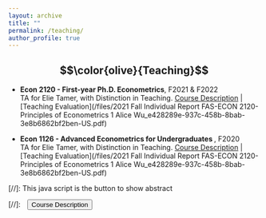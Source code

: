 ```yaml
---
layout: archive
title: ""
permalink: /teaching/
author_profile: true
---
```


## $$\color{olive}{Teaching}$$ 

* <strong> Econ 2120 - First-year Ph.D. Econometrics</strong>, F2021 & F2022\
  TA for Elie Tamer, with Distinction in Teaching.
  <a href="#/" onclick="visib('2120')">Course Description</a> | [Teaching Evaluation](/files/2021 Fall Individual Report FAS-ECON 2120-Principles of Econometrics 1 Alice Wu_e428289e-937c-458b-8bab-3e8b6862bf2ben-US.pdf)
<div id='2120' style="display: none; text-align: justify; line-height: 1.5" >
First half of the first-year Ph.D. sequence in econoemtrics. Linear predictor as approximation to conditional expectation function. Least-squares projection as sample counterpart. Splines. Omitted variable bias and panel data. Bayesian inference for parameters defined by moment conditions. Finite sample frequentist inference for the normal linear model. Statistical decision theory and dominating least squares with many predictor variables; applications to estimating fixed effects (teacher effects, place effects) using panel data. Asymptotic inference in the generalized method of moments framework. Likelihood inference using information measures to define best approximations within parametric models. Instrumental variable models and the role of random assignment; applications include models of demand and supply and the evaluation of treatment effects. </div> 


* <strong>Econ 1126 - Advanced Econometrics for Undergraduates </strong>, F2020\
  TA for Elie Tamer, with Distinction in Teaching.
  <a href="#/" onclick="visib('1126')">Course Description</a> | [Teaching Evaluation](/files/2021 Fall Individual Report FAS-ECON 2120-Principles of Econometrics 1 Alice Wu_e428289e-937c-458b-8bab-3e8b6862bf2ben-US.pdf)

<div id='1126' style="display: none; text-align: justify; line-height: 1.5" >
More theoretical version of introduction to econometrics (Econ 1123). Topics include conditional expectations and its linear approximation; best linear predictors; omitted variable bias; panel data methods and the role of unobserved heterogeneity; instrumental variables and the role of randomization; various approaches to inference on causal relations. </div>


<!-- note: function below was copied from ranzhuo17's research.md  -->
[//]: This java script is the button to show abstract 
<script>
 function visib(id) {
  var x = document.getElementById(id);
  if (x.style.display === "block") {
    x.style.display = "none";
  } else {
    x.style.display = "block";
  }
}
</script>

[//]:&emsp;<button onclick="visib('polariz')" class="btn btn--inverse btn--small">Course Description</button>


<!-- 
{% include base_path %}

{% for post in site.papers reversed %}
  {% include archive-single.html %}
{% endfor %} -->
